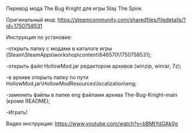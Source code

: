 Перевод мода The Bug Knight для игры Slay The Spire.

Оригинальный мод: https://steamcommunity.com/sharedfiles/filedetails/?id=1750758531

Инструкция по установке:

-открыть папку с модами в каталоге игры (Steam\SteamApps\workshop\content\646570\1750758531);

-открыть файл HollowMod.jar редактором архивов (winzip, winrar, 7z);

-в архиве открыть папку по пути HollowMod.jar\HollowModResources\localization\eng;

-заменить файлы в папке eng файлами архива The-Bug-Knight-main (кроме README);

-Играть!

Видео инструкция: https://www.youtube.com/watch?v=bBMtYdGAk0g
